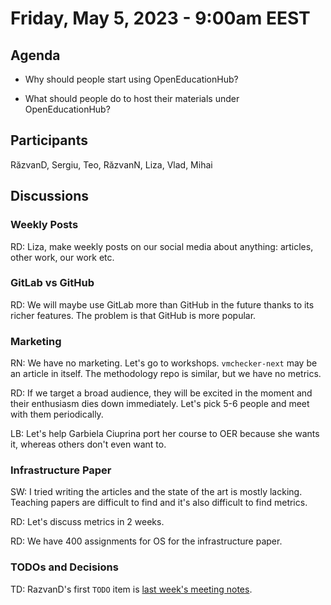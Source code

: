# Friday, May 5, 2023 - 9:00am EEST

## Agenda

* Why should people start using OpenEducationHub?

* What should people do to host their materials under OpenEducationHub?

## Participants

RăzvanD, Sergiu, Teo, RăzvanN, Liza, Vlad, Mihai

## Discussions

### Weekly Posts

RD: Liza, make weekly posts on our social media about anything: articles, other work, our work etc.

### GitLab vs GitHub

RD: We will maybe use GitLab more than GitHub in the future thanks to its richer features.
The problem is that GitHub is more popular.

### Marketing

RN: We have no marketing.
Let's go to workshops.
`vmchecker-next` may be an article in itself.
The methodology repo is similar, but we have no metrics.

RD: If we target a broad audience, they will be excited in the moment and their enthusiasm dies down immediately.
Let's pick 5-6 people and meet with them periodically.

LB: Let's help Garbiela Ciuprina port her course to OER because she wants it, whereas others don't even want to.

### Infrastructure Paper

SW: I tried writing the articles and the state of the art is mostly lacking.
Teaching papers are difficult to find and it's also difficult to find metrics.

RD: Let's discuss metrics in 2 weeks.

RD: We have 400 assignments for OS for the infrastructure paper.

### TODOs and Decisions

TD: RazvanD's first `TODO` item is [last week's meeting notes](https://github.com/open-education-hub/meeting-notes/pull/1).
